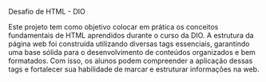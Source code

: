 Desafio de HTML - DIO


Este projeto tem como objetivo colocar em prática os conceitos fundamentais de HTML aprendidos durante o curso da DIO. A estrutura da página web foi construída utilizando diversas tags essenciais, garantindo uma base sólida para o desenvolvimento de conteúdos organizados e bem formatados. Com isso, os alunos podem compreender a aplicação dessas tags e fortalecer sua habilidade de marcar e estruturar informações na web.
